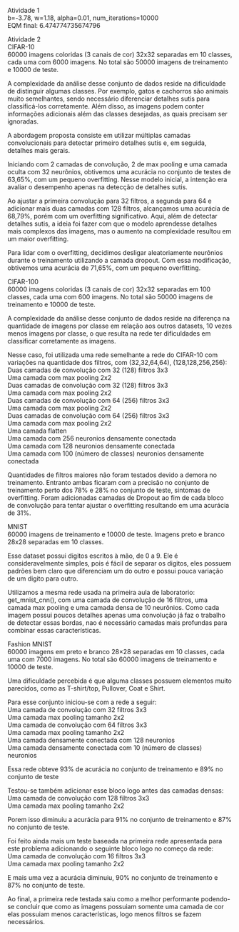 Atividade 1  
    b=-3.78, w=1.18, alpha=0.01, num_iterations=10000  
    EQM final: 6.474774735674796  

Atividade 2  
CIFAR-10  
60000 imagens coloridas (3 canais de cor) 32x32 separadas em 10 classes, cada uma com 6000 imagens. No total são 50000 imagens de treinamento e 10000 de teste.  

A complexidade da análise desse conjunto de dados reside na dificuldade de distinguir algumas classes. Por exemplo, gatos e cachorros são animais muito semelhantes, sendo necessário diferenciar detalhes sutis para classificá-los corretamente. Além disso, as imagens podem conter informações adicionais além das classes desejadas, as quais precisam ser ignoradas.  

A abordagem proposta consiste em utilizar múltiplas camadas convolucionais para detectar primeiro detalhes sutis e, em seguida, detalhes mais gerais.  

Iniciando com 2 camadas de convolução, 2 de max pooling e uma camada oculta com 32 neurônios, obtivemos uma acurácia no conjunto de testes de 63,65%, com um pequeno overfitting. Nesse modelo inicial, a intenção era avaliar o desempenho apenas na detecção de detalhes sutis.  

Ao ajustar a primeira convolução para 32 filtros, a segunda para 64 e adicionar mais duas camadas com 128 filtros, alcançamos uma acurácia de 68,79%, porém com um overfitting significativo. Aqui, além de detectar detalhes sutis, a ideia foi fazer com que o modelo aprendesse detalhes mais complexos das imagens, mas o aumento na complexidade resultou em um maior overfitting.  

Para lidar com o overfitting, decidimos desligar aleatoriamente neurônios durante o treinamento utilizando a camada dropout. Com essa modificação, obtivemos uma acurácia de 71,65%, com um pequeno overfitting.  

CIFAR-100  
60000 imagens coloridas (3 canais de cor) 32x32 separadas em 100 classes, cada uma com 600 imagens. No total são 50000 imagens de treinamento e 10000 de teste.  

A complexidade da análise desse conjunto de dados reside na diferença na quantidade de imagens por classe em relação aos outros datasets, 10 vezes menos imagens por classe, o que resulta na rede ter dificuldades em classificar corretamente as imagens.  

Nesse caso, foi utilizada uma rede semelhante a rede do CIFAR-10 com variações na quantidade dos filtros, com (32,32,64,64), (128,128,256,256):  
    Duas camadas de convolução com 32 (128) filtros 3x3  
    Uma camada com max pooling 2x2  
    Duas camadas de convolução com 32 (128) filtros 3x3  
    Uma camada com max pooling 2x2  
    Duas camadas de convolução com 64 (256) filtros 3x3  
    Uma camada com max pooling 2x2  
    Duas camadas de convolução com 64 (256) filtros 3x3  
    Uma camada com max pooling 2x2  
    Uma camada flatten  
    Uma camada com 256 neuronios densamente conectada  
    Uma camada com 128 neuronios densamente conectada  
    Uma camada com 100 (número de classes) neuronios densamente conectada  
        
Quantidades de filtros maiores não foram testados devido a demora no treinamento. Entranto ambas ficaram com a precisão no conjunto de treinamento perto dos 78% e 28% no conjunto de teste, sintomas de overfitting. Foram adicionadas camadas de Dropout ao fim de cada bloco de convolução para tentar ajustar o overfitting resultando em uma acurácia de 31%.  

MNIST  
60000 imagens de treinamento e 10000 de teste. Imagens preto e branco 28x28 separadas em 10 classes.  

Esse dataset possui digitos escritos à mão, de 0 a 9. Ele é consideravelmente simples, pois é fácil de separar os digitos, eles possuem padrões bem claro que diferenciam um do outro e possui pouca variação de um digito para outro.

Utilizamos a mesma rede usada na primeira aula de laboratorio: get_mnist_cnn(), com uma camada de convolução de 16 filtros, uma camada max pooling e uma camada densa de 10 neurônios. Como cada imagem possui poucos detalhes apenas uma convolução já faz o trabalho de detectar essas bordas, nao é necessário camadas mais profundas para combinar essas características.  

Fashion MNIST  
60000 imagens em preto e branco 28×28 separadas em 10 classes, cada uma com 7000 imagens. No total são 60000 imagens de treinamento e 10000 de teste.  

Uma dificuldade percebida é que alguma classes possuem elementos muito parecidos, como as T-shirt/top, Pullover, Coat e Shirt.  

Para esse conjunto iniciou-se com a rede a seguir:  
    Uma camada de convolução com 32 filtros 3x3  
    Uma camada max pooling tamanho 2x2  
    Uma camada de convolução com 64 filtros 3x3  
    Uma camada max pooling tamanho 2x2  
    Uma camada densamente conectada com 128 neuronios  
    Uma camada densamente conectada com 10 (número de classes) neuronios  

Essa rede obteve 93% de acurácia no conjunto de treinamento e 89% no conjunto de teste  

Testou-se também adicionar esse bloco logo antes das camadas densas:  
    Uma camada de convolução com 128 filtros 3x3  
    Uma camada max pooling tamanho 2x2  

Porem isso diminuiu a acurácia para 91% no conjunto de treinamento e 87% no conjunto de teste.  

Foi feito ainda mais um teste baseada na primeira rede apresentada para este problema adicionando o seguinte bloco logo no começo da rede:  
    Uma camada de convolução com 16 filtros 3x3  
    Uma camada max pooling tamanho 2x2  

E mais uma vez a acurácia diminuiu, 90% no conjunto de treinamento e 87% no conjunto de teste.  

Ao final, a primeira rede testada saiu como a melhor performante podendo-se concluir que como as imagens possuiam somente uma camada de cor elas possuiam menos características, logo menos filtros se fazem necessários.  
